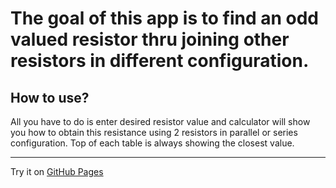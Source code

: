 # The goal of this app is to find an odd valued resistor thru joining other resistors in different configuration.

## How to use?
All you have to do is enter desired resistor value and calculator will show you how to obtain this resistance using 2 resistors in parallel or series configuration.
Top of each table is always showing the closest value.

---
Try it on [GitHub Pages](https://verbascun.github.io/web-reverse-resistor-finder/)